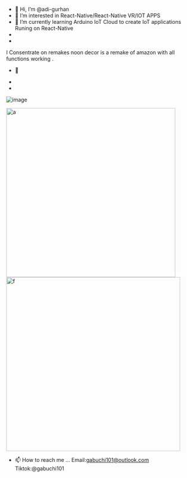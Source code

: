 - 👋 Hi, I’m @adi-gurhan
- 👀 I’m interested in React-Native/React-Native VR/IOT APPS 
- 🌱 I’m currently learning Arduino IoT Cloud to create IoT applications Runing on React-Native 
-   
-   
I Consentrate on remakes noon decor is a remake of amazon with all functions working . 
- 💞️ 



-        
-
<!---
adi-gurhan/adi-gurhan is a ✨ special ✨ repository because its `README.md` (this file) appears on your GitHub profile.
You can click the Preview link to take a look at your changes.
--->
![image](https://user-images.githubusercontent.com/59841689/182038264-fbf4caa7-60f3-4386-858d-4e3c89fd1425.png)

<img width="454" alt="a" src="https://user-images.githubusercontent.com/59841689/188305178-0b9e49b3-fd22-404c-9d18-8cf437d91d5d.PNG">



<img width="467" alt="f" src="https://user-images.githubusercontent.com/59841689/188305217-b1178474-7f38-44a6-8d6f-cf95dea147b2.PNG">






- 📫 How to reach me ...
    Email:gabuchi101@outlook.com
    Tiktok:@gabuchi101
